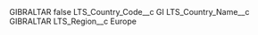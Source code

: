 <?xml version="1.0" encoding="UTF-8"?>
<CustomMetadata xmlns="http://soap.sforce.com/2006/04/metadata" xmlns:xsi="http://www.w3.org/2001/XMLSchema-instance" xmlns:xsd="http://www.w3.org/2001/XMLSchema">
    <label>GIBRALTAR</label>
    <protected>false</protected>
    <values>
        <field>LTS_Country_Code__c</field>
        <value xsi:type="xsd:string">GI</value>
    </values>
    <values>
        <field>LTS_Country_Name__c</field>
        <value xsi:type="xsd:string">GIBRALTAR</value>
    </values>
    <values>
        <field>LTS_Region__c</field>
        <value xsi:type="xsd:string">Europe</value>
    </values>
</CustomMetadata>

